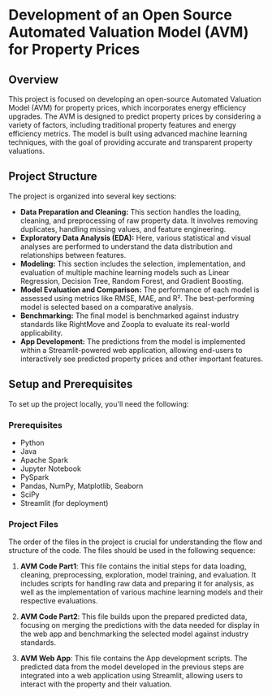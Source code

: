 # Development of an Open Source Automated Valuation Model (AVM) for Property Prices

## Overview

This project is focused on developing an open-source Automated Valuation Model (AVM) for property prices, which incorporates energy efficiency upgrades. The AVM is designed to predict property prices by considering a variety of factors, including traditional property features and energy efficiency metrics. The model is built using advanced machine learning techniques, with the goal of providing accurate and transparent property valuations.

## Project Structure

The project is organized into several key sections:

- **Data Preparation and Cleaning:** This section handles the loading, cleaning, and preprocessing of raw property data. It involves removing duplicates, handling missing values, and feature engineering.
- **Exploratory Data Analysis (EDA):** Here, various statistical and visual analyses are performed to understand the data distribution and relationships between features.
- **Modeling:** This section includes the selection, implementation, and evaluation of multiple machine learning models such as Linear Regression, Decision Tree, Random Forest, and Gradient Boosting.
- **Model Evaluation and Comparison:** The performance of each model is assessed using metrics like RMSE, MAE, and R². The best-performing model is selected based on a comparative analysis.
- **Benchmarking:** The final model is benchmarked against industry standards like RightMove and Zoopla to evaluate its real-world applicability.
- **App Development:**  The predictions from the model is implemented within a Streamlit-powered web application, allowing end-users to interactively see predicted property prices and other important features.

## Setup and Prerequisites

To set up the project locally, you'll need the following:

### Prerequisites

- Python
- Java
- Apache Spark
- Jupyter Notebook
- PySpark
- Pandas, NumPy, Matplotlib, Seaborn
- SciPy
- Streamlit (for deployment)

### Project Files

The order of the files in the project is crucial for understanding the flow and structure of the code. The files should be used in the following sequence:

1. **AVM Code Part1**: This file contains the initial steps for data loading, cleaning, preprocessing, exploration, model training, and evaluation. It includes scripts for handling raw data and preparing it for analysis, as well as the implementation of various machine learning models and their respective evaluations.

2. **AVM Code Part2**: This file builds upon the prepared predicted data, focusing on merging the predictions with the data needed for display in the web app and benchmarking the selected model against industry standards.

3. **AVM Web App**: This file contains the App development scripts. The predicted data from the model developed in the previous steps are integrated into a web application using Streamlit, allowing users to interact with the property and their valuation.
